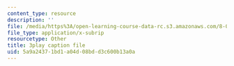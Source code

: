 ```yaml
---
content_type: resource
description: ''
file: /media/https%3A/open-learning-course-data-rc.s3.amazonaws.com/8-01sc-classical-mechanics-fall-2016/5a9a24371bd1a04d08bdd3c600b13a0a_ZApVXJZF7pE.srt
file_type: application/x-subrip
resourcetype: Other
title: 3play caption file
uid: 5a9a2437-1bd1-a04d-08bd-d3c600b13a0a
---
```

